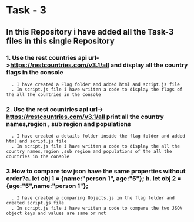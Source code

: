 # Task - 3

## In this Repository i have added all the Task-3 files in this single Repository 

### 1. Use the rest countries api url->https://restcountries.com/v3.1/all and display all the country flags in the console 

      . I have created a Flag folder and added html and script.js file 
      . In script.js file i have wriiten a code to display the flags of the all the countries in the console


### 2. Use the rest countries api url-> https://restcountries.com/v3.1/all   print all the country names,region ,    sub region and populations

      . I have created a details folder inside the flag folder and added html and script.js file 
      . In script.js file i have wriiten a code to display the all the country names,region ,sub region and populations of the all the countries in the console



### 3.How to compare tow json have the same properties without order?a.  let obj 1 = {name:"person 1", age:"5"};  b. let obj 2 = {age:"5",name:"person 1"};

      . I have created a comparing Objects.js in the flag folder and created script.js file 
      . In script.js file i have wriiten a code to compare the two JSON object keys and values are same or not 
